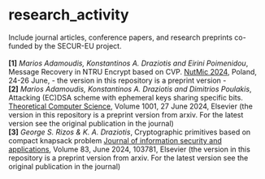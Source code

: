 # research_activity
Include journal articles, conference papers, and research preprints co-funded by the SECUR-EU project.<br><br>
**[1]** _Marios Adamoudis, Konstantinos A. Draziotis and Eirini Poimenidou_, Message Recovery in NTRU Encrypt based on CVP. [NutMic 2024](https://nutmic2024.usz.edu.pl/talks/), Poland, 24-26 June, - the version in this repository is a preprint version - <br>
**[2]** _Marios Adamoudis, Konstantinos A. Draziotis and Dimitrios Poulakis_, Attacking (EC)DSA scheme with ephemeral keys sharing specific bits. [Theoretical Computer Science](https://www.sciencedirect.com/science/article/pii/S0304397524001932?dgcid=coauthor), Volume 1001, 27 June 2024, Elsevier (the version in this repository is a preprint version from arxiv. For the latest version see the original publication in the journal) <br>
**[3]** _George S. Rizos & K. A. Draziotis_, Cryptographic primitives based on compact knapsack problem [Journal of information security and applications](https://doi.org/10.1016/j.jisa.2024.103781), Volume 83, June 2024, 103781, Elsevier (the version in this repository is a preprint version from arxiv. For the latest version see the original publication in the journal)


